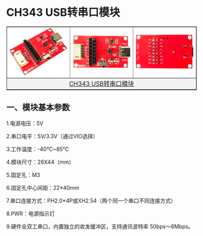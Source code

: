 # CH343 USB转串口模块

<table border="1">

<tr>
  <td align="center"><img src="../img/CH343/CH34301.png" /></td>
  <td align="center"><img src="../img/CH343/CH34302.png" /></td>
  <td align="center"><img src="../img/CH343/CH34303.png" /></td>
</tr>
<tr>
  <td style="background-color:rgb(232,232,232,0.5) "colspan="3" align="center"> <a href="https://item.taobao.com/item.htm?id=630714318616"><font style="font-size:16px">CH343 USB转串口模块</font></a></td>
</tr>
</table>

## 一、模块基本参数

1.电源电压：5V

2.串口电平：5V/3.3V（通过VIO选择）

3.工作温度：-40℃~85℃

4.模块尺寸：26X44（mm）

5.固定孔：M3

6.固定孔中心间距：22*40mm

7.串口连接方式：PH2.0*4P或XH2.54（两个同一个串口不同连接方式）

8.PWR：电源指示灯

9.硬件全双工串口，内置独立的收发缓冲区，支持通讯波特率 50bps～6Mbps。


